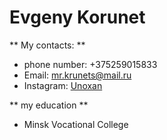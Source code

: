 # Evgeny Korunet #


** My contacts: ** 
- phone number: +375259015833
- Email: mr.krunets@mail.ru
- Instagram: [Unoxan](https://www.instagram.com/unoxan/ "Unoxan")

** my education **
- Minsk Vocational College





